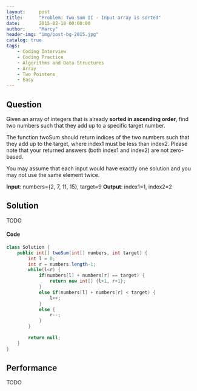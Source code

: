 ```yaml
---
layout:     post
title:      "Problem: Two Sum II - Input array is sorted"
date:       2015-02-18 00:00:00
author:     "Marcy"
header-img: "img/post-bg-2015.jpg"
catalog: true
tags:
    - Coding Interview
    - Coding Practice
    - Algorithms and Data Structures
    - Array
    - Two Pointers
    - Easy
---
```


## Question

Given an array of integers that is already **sorted in ascending order**, find two numbers such that they add up to a specific target number.

The function twoSum should return indices of the two numbers such that they add up to the target, where index1 must be less than index2. Please note that your returned answers (both index1 and index2) are not zero-based.

You may assume that each input would have exactly one solution and you may not use the same element twice.

**Input**: numbers={2, 7, 11, 15}, target=9
**Output**: index1=1, index2=2

## Solution
TODO

#### Code
```java
class Solution {
    public int[] twoSum(int[] numbers, int target) {
        int l = 0;
        int r = numbers.length-1;
        while(l<r) {
            if(numbers[l] + numbers[r] == target) {
                return new int[] {l+1, r+1};
            }
            else if(numbers[l] + numbers[r] < target) {
                l++;
            }
            else {
                r--;
            }
        }
        
        return null;
    }
}
```

## Performance
TODO
